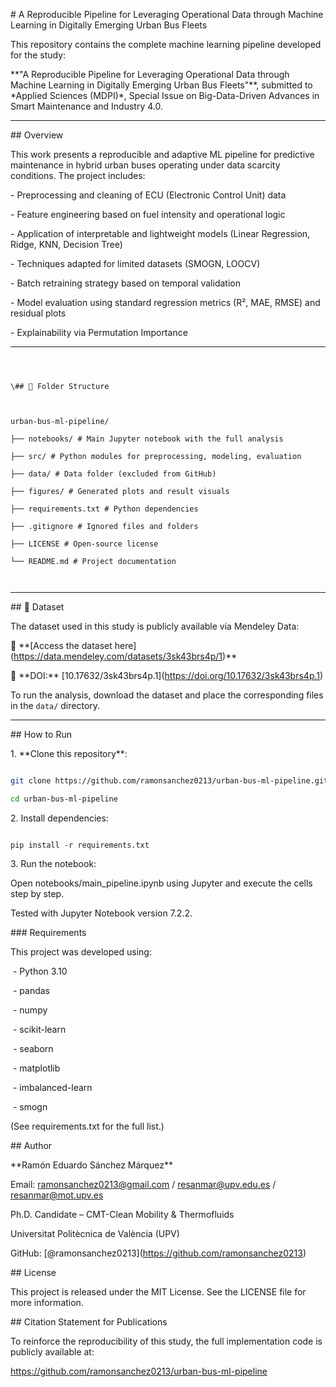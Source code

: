 \# A Reproducible Pipeline for Leveraging Operational Data through Machine Learning in Digitally Emerging Urban Bus Fleets



This repository contains the complete machine learning pipeline developed for the study:



\*\*"A Reproducible Pipeline for Leveraging Operational Data through Machine Learning in Digitally Emerging Urban Bus Fleets"\*\*, submitted to \*Applied Sciences (MDPI)\*, Special Issue on Big-Data-Driven Advances in Smart Maintenance and Industry 4.0.



---



\## Overview



This work presents a reproducible and adaptive ML pipeline for predictive maintenance in hybrid urban buses operating under data scarcity conditions. The project includes:



\- Preprocessing and cleaning of ECU (Electronic Control Unit) data

\- Feature engineering based on fuel intensity and operational logic

\- Application of interpretable and lightweight models (Linear Regression, Ridge, KNN, Decision Tree)

\- Techniques adapted for limited datasets (SMOGN, LOOCV)

\- Batch retraining strategy based on temporal validation

\- Model evaluation using standard regression metrics (R², MAE, RMSE) and residual plots

\- Explainability via Permutation Importance



---



```



\## 🧠 Folder Structure



urban-bus-ml-pipeline/

├── notebooks/ # Main Jupyter notebook with the full analysis

├── src/ # Python modules for preprocessing, modeling, evaluation

├── data/ # Data folder (excluded from GitHub)

├── figures/ # Generated plots and result visuals

├── requirements.txt # Python dependencies

├── .gitignore # Ignored files and folders

├── LICENSE # Open-source license

└── README.md # Project documentation



```



---



\## 💾 Dataset



The dataset used in this study is publicly available via Mendeley Data:



🔗 \*\*\[Access the dataset here](https://data.mendeley.com/datasets/3sk43brs4p/1)\*\*  

📌 \*\*DOI:\*\* \[10.17632/3sk43brs4p.1](https://doi.org/10.17632/3sk43brs4p.1)



To run the analysis, download the dataset and place the corresponding files in the `data/` directory.



---



\## How to Run



1\. \*\*Clone this repository\*\*:



```bash

git clone https://github.com/ramonsanchez0213/urban-bus-ml-pipeline.git

cd urban-bus-ml-pipeline

```



2\. Install dependencies:





```

pip install -r requirements.txt

```



3\. Run the notebook:



Open notebooks/main\_pipeline.ipynb using Jupyter and execute the cells step by step.



Tested with Jupyter Notebook version 7.2.2.



\### Requirements



This project was developed using:



&nbsp;- Python 3.10

 - pandas

 - numpy

 - scikit-learn

 - seaborn

 - matplotlib

 - imbalanced-learn

 - smogn



(See requirements.txt for the full list.)



\## Author



\*\*Ramón Eduardo Sánchez Márquez\*\*

Email: ramonsanchez0213@gmail.com / resanmar@upv.edu.es / resanmar@mot.upv.es

Ph.D. Candidate – CMT-Clean Mobility \& Thermofluids

Universitat Politècnica de València (UPV)

GitHub: \[@ramonsanchez0213](https://github.com/ramonsanchez0213)



\## License

This project is released under the MIT License. See the LICENSE file for more information.



\## Citation Statement for Publications

To reinforce the reproducibility of this study, the full implementation code is publicly available at:



https://github.com/ramonsanchez0213/urban-bus-ml-pipeline



